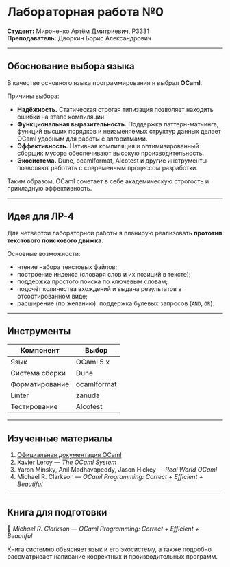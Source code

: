 # Лабораторная работа №0

**Студент:** Мироненко Артём Дмитриевич, P3331  
**Преподаватель:** Дворкин Борис Александрович  

---

## Обоснование выбора языка

В качестве основного языка программирования я выбрал **OCaml**.  

Причины выбора:
- **Надёжность.** Статическая строгая типизация позволяет находить ошибки на этапе компиляции.  
- **Функциональная выразительность.** Поддержка паттерн-матчинга, функций высших порядков и неизменяемых структур данных делает OCaml удобным для работы с алгоритмами.  
- **Эффективность.** Нативная компиляция и оптимизированный сборщик мусора обеспечивают высокую производительность.  
- **Экосистема.** Dune, ocamlformat, Alcotest и другие инструменты позволяют работать с современным процессом разработки.  

Таким образом, OCaml сочетает в себе академическую строгость и прикладную эффективность.  

---

## Идея для ЛР-4

Для четвёртой лабораторной работы я планирую реализовать **прототип текстового поискового движка**.  

Основные возможности:  
- чтение набора текстовых файлов;  
- построение индекса (словаря слов и их позиций в тексте);  
- поддержка простого поиска по ключевым словам;  
- подсчёт количества вхождений и выдача результатов в отсортированном виде;  
- расширение (по желанию): поддержка булевых запросов (`AND`, `OR`).   
---

## Инструменты

| Компонент | Выбор |
|-----------|-------|
| Язык | OCaml 5.x |
| Система сборки | Dune |
| Форматирование | ocamlformat |
| Linter | zanuda |
| Тестирование | Alcotest |

---

## Изученные материалы

1. [Официальная документация OCaml](https://ocaml.org/docs)  
2. Xavier Leroy — *The OCaml System*  
3. Yaron Minsky, Anil Madhavapeddy, Jason Hickey — *Real World OCaml*  
4. Michael R. Clarkson — *OCaml Programming: Correct + Efficient + Beautiful*  

---

## Книга для подготовки

📖 *Michael R. Clarkson — OCaml Programming: Correct + Efficient + Beautiful*  

Книга системно объясняет язык и его экосистему, а также подробно рассматривает написание корректных и производительных программ.  
